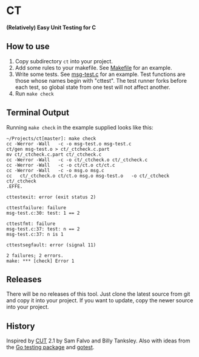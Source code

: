 # CT

**(Relatively) Easy Unit Testing for C**

## How to use

1. Copy subdirectory `ct` into your project.
2. Add some rules to your makefile. See [Makefile][] for an example.
3. Write some tests. See [msg-test.c][] for an example.
   Test functions are those whose names begin with "cttest".
   The test runner forks before each test, so global state
   from one test will not affect another.
4. Run `make check`

## Terminal Output

Running `make check` in the example supplied looks like this:

```
~/Projects/ct[master]: make check
cc -Werror -Wall   -c -o msg-test.o msg-test.c
ct/gen msg-test.o > ct/_ctcheck.c.part
mv ct/_ctcheck.c.part ct/_ctcheck.c
cc -Werror -Wall   -c -o ct/_ctcheck.o ct/_ctcheck.c
cc -Werror -Wall   -c -o ct/ct.o ct/ct.c
cc -Werror -Wall   -c -o msg.o msg.c
cc   ct/_ctcheck.o ct/ct.o msg.o msg-test.o   -o ct/_ctcheck
ct/_ctcheck
.EFFE.

cttestexit: error (exit status 2)

cttestfailure: failure
msg-test.c:30: test: 1 == 2

cttestfmt: failure
msg-test.c:37: test: n == 2
msg-test.c:37: n is 1

cttestsegfault: error (signal 11)

2 failures; 2 errors.
make: *** [check] Error 1
```

## Releases

There will be no releases of this tool. Just clone the latest source from git
and copy it into your project. If you want to update, copy the newer source
into your project.

## History

Inspired by [CUT][] 2.1 by Sam Falvo and Billy Tanksley.
Also with ideas from the [Go testing package][gotesting] and [gotest][].

[CUT]: http://falvotech.com/content/cut/
[Makefile]: https://github.com/kr/ct/blob/master/Makefile
[msg-test.c]: https://github.com/kr/ct/blob/master/msg-test.c
[gotesting]: http://golang.org/pkg/testing/
[gotest]: http://golang.org/cmd/gotest/
